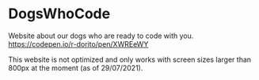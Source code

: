 # DogsWhoCode
Website about our dogs who are ready to code with you.
https://codepen.io/r-dorito/pen/XWREeWY

This website is not optimized and only works with screen sizes larger than 800px at the moment (as of 29/07/2021).
